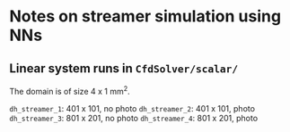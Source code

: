# Notes on streamer simulation using NNs

## Linear system runs in `CfdSolver/scalar/`

The domain is of size 4 x 1 mm$^2$.

`dh_streamer_1`: 401 x 101, no photo
`dh_streamer_2`: 401 x 101, photo
`dh_streamer_3`: 801 x 201, no photo
`dh_streamer_4`: 801 x 201, photo
